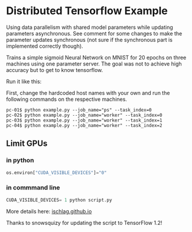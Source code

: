 # Distributed Tensorflow Example 

Using data parallelism with shared model parameters while updating parameters asynchronous. See comment for some changes to make the parameter updates synchronous (not sure if the synchronous part is implemented correctly though).

Trains a simple sigmoid Neural Network on MNIST for 20 epochs on three machines using one parameter server. The goal was not to achieve high accuracy but to get to know tensorflow.

Run it like this: 

First, change the hardcoded host names with your own and run the following commands on the respective machines.

```
pc-01$ python example.py --job_name="ps" --task_index=0 
pc-02$ python example.py --job_name="worker" --task_index=0 
pc-03$ python example.py --job_name="worker" --task_index=1 
pc-04$ python example.py --job_name="worker" --task_index=2 
```

## Limit GPUs
### in python
```python
os.environ["CUDA_VISIBLE_DEVICES"]="0"
```
### in commmand line
```python
CUDA_VISIBLE_DEVICES= 1 python script.py
```

More details here: [ischlag.github.io](http://ischlag.github.io/)

Thanks to snowsquizy for updating the script to TensorFlow 1.2!
